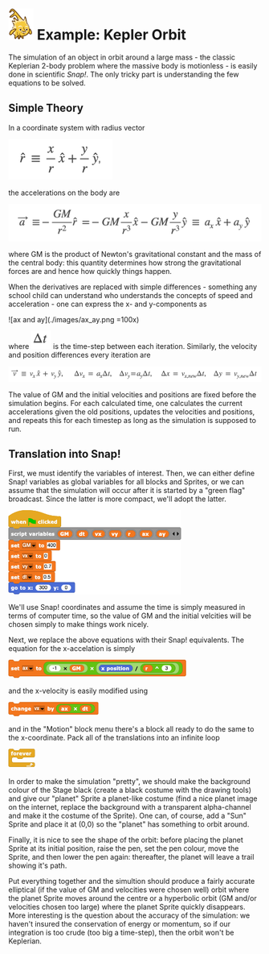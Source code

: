 # <img alt="scientific-snap-icon" src="../../images/einstein_snap.png" width="50"/> Example: Kepler Orbit

The simulation of an object in orbit around a large mass - the classic Keplerian 2-body  problem where the massive body is motionless - is easily done in scientific *Snap!*.  The only tricky part is understanding the few equations to be solved.

## Simple Theory

In a coordinate system with radius vector

![radius vector](./images/rhat.png)

the accelerations on the body are

![accelerations](./images/accelerations.png)

where GM is the product of Newton's gravitational constant and the mass of the central body: this quantity determines how strong the gravitational forces are and hence how quickly things happen.

When the derivatives are replaced with simple differences - something any school child can understand who understands the concepts of speed and acceleration - one can express the x- and y-components as

![ax and ay](./images/ax_ay.png =100x)

where ![delta t](./images/deltat.png) is the time-step between each iteration.  Similarly, the velocity and position differences every iteration are

![vx,vy,x,y](./images/vx_vy_x_y.png)

The value of GM and the initial velocities and positions are fixed before the simulation begins. For each calculated time, one calculates the current accelerations given the old positions, updates the velocities and positions, and repeats this for each timestep as long as the simulation is supposed to run.

## Translation into Snap!

First, we must identify the variables of interest. Then, we can either define Snap! variables as global variables for all blocks and Sprites, or we can assume that the simulation will occur after it is started by a "green flag" broadcast.  Since the latter is more compact, we'll adopt the latter.

![initialization](./images/variables.png)

We'll use Snap! coordinates and assume the time is simply measured in terms of computer time, so the value of GM and the initial velcities will be chosen simply to make things work nicely.

Next, we replace the above equations with their Snap! equivalents.  The equation for the x-accelation is simply

![x-acceleration](./images/set_ax_to.png)

and the x-velocity is easily modified using

![vx-change](./images/change_vx_by.png)

and in the "Motion" block menu there's a block all ready to do the same to the x-coordinate.  Pack all of the translations into an infinite loop

![infinite loop](./images/forever.png)

In order to make the simulation "pretty", we should make the background colour of the Stage black (create a black costume with the drawing tools) and give our "planet" Sprite a planet-like costume (find a nice planet image on the internet, replace the background with a transparent alpha-channel and make it the costume of the Sprite).  One can, of course, add a "Sun" Sprite and place it at (0,0) so the "planet" has something to orbit around.

Finally, it is nice to see the shape of the orbit: before placing the planet Sprite at its initial position, raise the pen, set the pen colour, move the Sprite, and then lower the pen again: thereafter, the planet will leave a trail showing it's path.

Put everything together and the simultion should produce a fairly accurate elliptical (if the value of GM and velocities were chosen well) orbit where the planet Sprite moves around the centre or a hyperbolic orbit (GM and/or velocities chosen too large) where the planet Sprite quickly disappears.  More interesting is the question about the accuracy of the simulation: we haven't insured the conservation of energy or momentum, so if our integration is too crude (too big a time-step), then the orbit won't be Keplerian.
